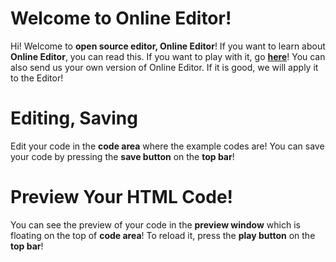 # Welcome to Online Editor!

Hi! Welcome to **open source editor,  Online Editor**! If you want to learn about **Online Editor**, you can read this. If you want to play with it, go  **[here](https://dev-baekgom.github.io/oce)**! You can also send us your own version of Online Editor. If it is good, we will apply it to the Editor!

# Editing, Saving

Edit your code in the **code area** where the example codes are!
You can save your code by pressing the **save button** on the **top bar**!

# Preview Your HTML Code!
You can see the preview of your code in the **preview window** which is floating on the top of **code area**!
To reload it, press the **play button** on the **top bar**!
